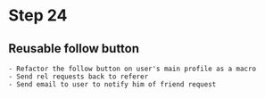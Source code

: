 # Step 24
    
## Reusable follow button
    - Refactor the follow button on user's main profile as a macro
    - Send rel requests back to referer
    - Send email to user to notify him of friend request

